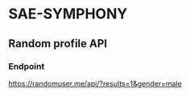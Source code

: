 # SAE-SYMPHONY

## Random profile API 

### Endpoint

<https://randomuser.me/api/?results=1&gender=male>
